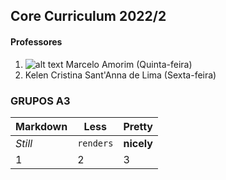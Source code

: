 ## Core Curriculum 2022/2 
#### Professores
1. ![alt text]([https://lh3.googleusercontent.com/a-/AOh14Gh2Vk-hOGc8pi4kyfks1Pvzo4PJ4Irc_qb_S6M=s32-c])
 Marcelo Amorim (Quinta-feira)
2. Kelen Cristina Sant'Anna de Lima (Sexta-feira)

### GRUPOS A3

Markdown | Less | Pretty
--- | --- | ---
*Still* | `renders` | **nicely**
1 | 2 | 3  
